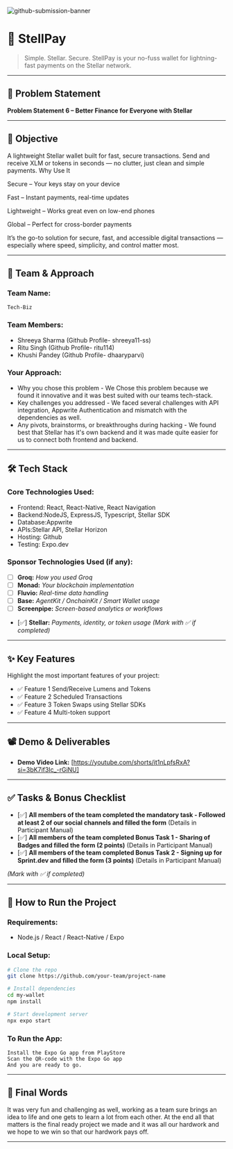 
![github-submission-banner](https://github.com/user-attachments/assets/a1493b84-e4e2-456e-a791-ce35ee2bcf2f)

# 🚀 StellPay

>Simple. Stellar. Secure. StellPay is your no-fuss wallet for lightning-fast payments on the Stellar network. 

---

## 📌 Problem Statement

**Problem Statement 6 – Better Finance for Everyone with Stellar**

---

## 🎯 Objective

A lightweight Stellar wallet built for fast, secure transactions. Send and receive XLM or tokens in seconds — no clutter, just clean and simple payments. 
Why Use It

Secure – Your keys stay on your device

Fast – Instant payments, real-time updates

Lightweight – Works great even on low-end phones

Global – Perfect for cross-border payments

It’s the go-to solution for secure, fast, and accessible digital transactions — especially where speed, simplicity, and control matter most.

---

## 🧠 Team & Approach

### Team Name:  
`Tech-Biz`

### Team Members:  
- Shreeya Sharma (Github Profile- shreeya11-ss)  
- Ritu Singh  (Github Profile- ritu114)
- Khushi Pandey (Github Profile- dhaaryparvi)


### Your Approach:  
- Why you chose this problem - We Chose this problem because we found it innovative and it was best suited with our teams tech-stack.
- Key challenges you addressed  - We faced several challenges with API integration, Appwrite Authentication and mismatch with the dependencies as well.
- Any pivots, brainstorms, or breakthroughs during hacking - We found best that Stellar has it's own backend and it was made quite easier for us to connect both frontend and backend.

---

## 🛠️ Tech Stack

### Core Technologies Used:
- Frontend: React, React-Native, React Navigation
- Backend:NodeJS, ExpressJS, Typescript, Stellar SDK
- Database:Appwrite
- APIs:Stellar API, Stellar Horizon
- Hosting: Github
- Testing: Expo.dev

### Sponsor Technologies Used (if any):
- [ ] **Groq:** _How you used Groq_  
- [ ] **Monad:** _Your blockchain implementation_  
- [ ] **Fluvio:** _Real-time data handling_  
- [ ] **Base:** _AgentKit / OnchainKit / Smart Wallet usage_  
- [ ] **Screenpipe:** _Screen-based analytics or workflows_  
- [✅] **Stellar:** _Payments, identity, or token usage_
*(Mark with ✅ if completed)*
---

## ✨ Key Features

Highlight the most important features of your project:

- ✅ Feature 1  Send/Receive Lumens and Tokens
- ✅ Feature 2  Scheduled Transactions
- ✅ Feature 3  Token Swaps using Stellar SDKs
- ✅ Feature 4  Multi-token support



---

## 📽️ Demo & Deliverables

- **Demo Video Link:** [https://youtube.com/shorts/it1nLpfsRxA?si=3bK7if3Ic_-rGiNU]  


---

## ✅ Tasks & Bonus Checklist

- [✅] **All members of the team completed the mandatory task - Followed at least 2 of our social channels and filled the form** (Details in Participant Manual)  
- [✅] **All members of the team completed Bonus Task 1 - Sharing of Badges and filled the form (2 points)**  (Details in Participant Manual)
- [✅] **All members of the team completed Bonus Task 2 - Signing up for Sprint.dev and filled the form (3 points)**  (Details in Participant Manual)

*(Mark with ✅ if completed)*

---

## 🧪 How to Run the Project

### Requirements:
- Node.js / React / React-Native / Expo


### Local Setup:
```bash
# Clone the repo
git clone https://github.com/your-team/project-name

# Install dependencies
cd my-wallet
npm install

# Start development server
npx expo start
```

### To Run the App:
```
Install the Expo Go app from PlayStore
Scan the QR-code with the Expo Go app 
And you are ready to go.
```

---


## 🏁 Final Words

It was very fun and challenging as well, working as a team sure brings an idea to life and one gets to learn a lot from each other. At the end all that matters is the final ready project we made and it was all our hardwork and we hope to we win so that our hardwork pays off.

---